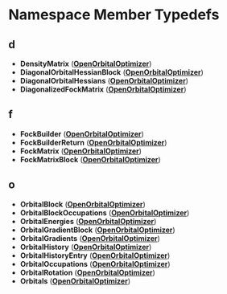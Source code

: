 
# Namespace Member Typedefs



## d

* **DensityMatrix** ([**OpenOrbitalOptimizer**](namespaceOpenOrbitalOptimizer.md))
* **DiagonalOrbitalHessianBlock** ([**OpenOrbitalOptimizer**](namespaceOpenOrbitalOptimizer.md))
* **DiagonalOrbitalHessians** ([**OpenOrbitalOptimizer**](namespaceOpenOrbitalOptimizer.md))
* **DiagonalizedFockMatrix** ([**OpenOrbitalOptimizer**](namespaceOpenOrbitalOptimizer.md))


## f

* **FockBuilder** ([**OpenOrbitalOptimizer**](namespaceOpenOrbitalOptimizer.md))
* **FockBuilderReturn** ([**OpenOrbitalOptimizer**](namespaceOpenOrbitalOptimizer.md))
* **FockMatrix** ([**OpenOrbitalOptimizer**](namespaceOpenOrbitalOptimizer.md))
* **FockMatrixBlock** ([**OpenOrbitalOptimizer**](namespaceOpenOrbitalOptimizer.md))


## o

* **OrbitalBlock** ([**OpenOrbitalOptimizer**](namespaceOpenOrbitalOptimizer.md))
* **OrbitalBlockOccupations** ([**OpenOrbitalOptimizer**](namespaceOpenOrbitalOptimizer.md))
* **OrbitalEnergies** ([**OpenOrbitalOptimizer**](namespaceOpenOrbitalOptimizer.md))
* **OrbitalGradientBlock** ([**OpenOrbitalOptimizer**](namespaceOpenOrbitalOptimizer.md))
* **OrbitalGradients** ([**OpenOrbitalOptimizer**](namespaceOpenOrbitalOptimizer.md))
* **OrbitalHistory** ([**OpenOrbitalOptimizer**](namespaceOpenOrbitalOptimizer.md))
* **OrbitalHistoryEntry** ([**OpenOrbitalOptimizer**](namespaceOpenOrbitalOptimizer.md))
* **OrbitalOccupations** ([**OpenOrbitalOptimizer**](namespaceOpenOrbitalOptimizer.md))
* **OrbitalRotation** ([**OpenOrbitalOptimizer**](namespaceOpenOrbitalOptimizer.md))
* **Orbitals** ([**OpenOrbitalOptimizer**](namespaceOpenOrbitalOptimizer.md))




